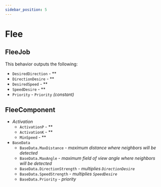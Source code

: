 ```yaml
---
sidebar_position: 5
---
```


# Flee

## FleeJob

This behavior outputs the following: 
- `DesiredDirection` - **
- `DirectionDesire` - **
- `DesiredSpeed` - **
- `SpeedDesire` - **
- `Priority` -  `Priority` *(constant)*

## FleeComponent

- *Activation*
    - `ActivationP` - **
    - `ActivationK` - **
    - `MinSpeed` - **
- `BaseData`
    - `BaseData.MaxDistance` - *maximum distance where neighbors will be detected*
    - `BaseData.MaxAngle` - *maximum field of view angle where neighbors will be detected*
    - `BaseData.DirectionStrength` - *multiplies `DirectionDesire`*
    - `BaseData.SpeedStrength` - *multiplies `SpeedDesire`*
    - `BaseData.Priority` - *priority*